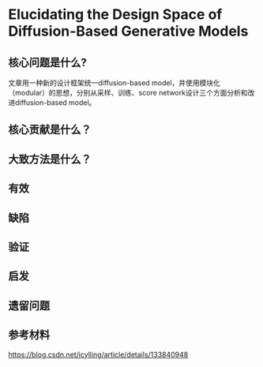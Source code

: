 # Elucidating the Design Space of Diffusion-Based Generative Models

## 核心问题是什么?

文章用一种新的设计框架统一diffusion-based model，并使用模块化（modular）的思想，分别从采样、训练、score network设计三个方面分析和改进diffusion-based model。

## 核心贡献是什么？

## 大致方法是什么？

## 有效

## 缺陷

## 验证

## 启发

## 遗留问题

## 参考材料

https://blog.csdn.net/icylling/article/details/133840948